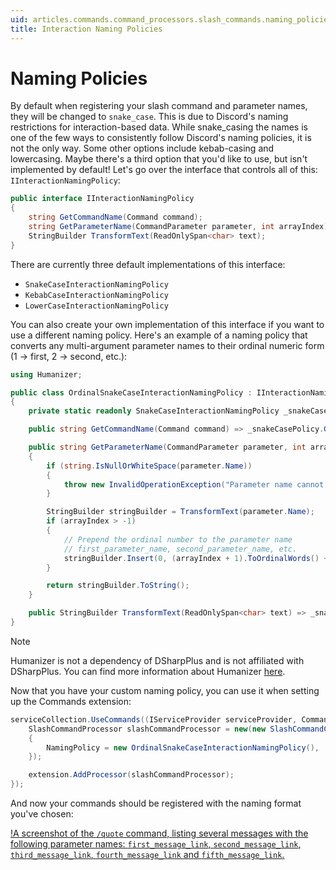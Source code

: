 ```yaml
---
uid: articles.commands.command_processors.slash_commands.naming_policies
title: Interaction Naming Policies
---
```


# Naming Policies

By default when registering your slash command and parameter names, they will be changed to `snake_case`. This is due to Discord's naming restrictions for interaction-based data. While snake_casing the names is one of the few ways to consistently follow Discord's naming policies, it is not the only way. Some other options include kebab-casing and lowercasing. Maybe there's a third option that you'd like to use, but isn't implemented by default! Let's go over the interface that controls all of this: `IInteractionNamingPolicy`:

```cs
public interface IInteractionNamingPolicy
{
    string GetCommandName(Command command);
    string GetParameterName(CommandParameter parameter, int arrayIndex);
    StringBuilder TransformText(ReadOnlySpan<char> text);
}
```

There are currently three default implementations of this interface:
- `SnakeCaseInteractionNamingPolicy`
- `KebabCaseInteractionNamingPolicy`
- `LowerCaseInteractionNamingPolicy`

You can also create your own implementation of this interface if you want to use a different naming policy. Here's an example of a naming policy that converts any multi-argument parameter names to their ordinal numeric form (1 -> first, 2 -> second, etc.):

```cs
using Humanizer;

public class OrdinalSnakeCaseInteractionNamingPolicy : IInteractionNamingPolicy
{
    private static readonly SnakeCaseInteractionNamingPolicy _snakeCasePolicy = new SnakeCaseInteractionNamingPolicy();

    public string GetCommandName(Command command) => _snakeCasePolicy.GetCommandName(command);

    public string GetParameterName(CommandParameter parameter, int arrayIndex)
    {
        if (string.IsNullOrWhiteSpace(parameter.Name))
        {
            throw new InvalidOperationException("Parameter name cannot be null or empty.");
        }

        StringBuilder stringBuilder = TransformText(parameter.Name);
        if (arrayIndex > -1)
        {
            // Prepend the ordinal number to the parameter name
            // first_parameter_name, second_parameter_name, etc.
            stringBuilder.Insert(0, (arrayIndex + 1).ToOrdinalWords() + "_");
        }

        return stringBuilder.ToString();
    }

    public StringBuilder TransformText(ReadOnlySpan<char> text) => _snakeCasePolicy.TransformText(text);
}
```

> [!NOTE]
> Humanizer is not a dependency of DSharpPlus and is not affiliated with DSharpPlus. You can find more information about Humanizer [here](https://github.com/Humanizr/Humanizer).

Now that you have your custom naming policy, you can use it when setting up the Commands extension:

```cs
serviceCollection.UseCommands((IServiceProvider serviceProvider, CommandsExtension extension) => {
    SlashCommandProcessor slashCommandProcessor = new(new SlashCommandConfiguration()
    {
        NamingPolicy = new OrdinalSnakeCaseInteractionNamingPolicy(),
    });

    extension.AddProcessor(slashCommandProcessor);
});
```

And now your commands should be registered with the naming format you've chosen:

[!A screenshot of the `/quote` command, listing several messages with the following parameter names: `first_message_link`, `second_message_link`, `third_message_link`, `fourth_message_link` and `fifth_message_link`.](../../images/commands/processors/slash_commands/naming_policies/ordinal_snake_case.png)